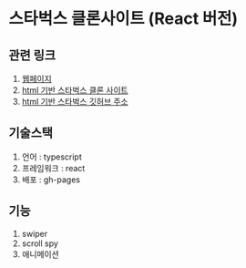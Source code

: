 # 스타벅스 클론사이트 (React 버전)
## 관련 링크
  1. [웹페이지](https://junbum2ya.github.io/starbuks-clone-website-react/)
  2. [html 기반 스타벅스 클론 사이트](https://rad-platypus-bf3217.netlify.app/)
  3. [html 기반 스타벅스 깃허브 주소](https://github.com/JunBum2ya/starbucks-clone-website)
## 기술스택
  1. 언어 : typescript
  2. 프레임워크 : react
  3. 배포 : gh-pages
## 기능
  1. swiper
  2. scroll spy
  3. 애니메이션
